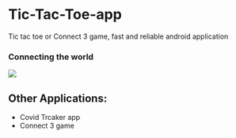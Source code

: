 # Tic-Tac-Toe-app
Tic tac toe or Connect 3 game, fast and reliable android application
### Connecting the world
<img src="https://github.com/jayantsadhu/android-projects-public/blob/main/android_developer.gif">

## Other Applications:
* Covid Trcaker app
* Connect 3 game
